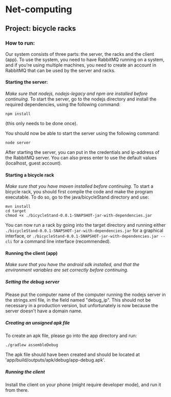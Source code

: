 # Net-computing
## Project: bicycle racks

### How to run:
Our system consists of three parts: the server, the racks and the client (app). To use the system, you need to have RabbitMQ running on a system, and if you're using multiple machines, you need to create an account in RabbitMQ that can be used by the server and racks.

#### Starting the server:
_Make sure that nodejs, nodejs-legacy and npm are installed before continuing._
To start the server, go to the nodejs directory and install the required dependencies, using the following command:
```{bash}
npm install
```
(this only needs to be done once).

You should now be able to start the server using the following command:
```{bash}
node server
```

After starting the server, you can put in the credentials and ip-address of the RabbitMQ server. You can also press enter to use the default values (localhost, guest account).

#### Starting a bicycle rack
_Make sure that you have maven installed before continuing._
To start a bicycle rack, you should first compile the code and make the program executable. To do so, go to the java/bicycleStand directory and use:
```{bash}
mvn install
cd target
chmod +x ./bicycleStand-0.0.1-SNAPSHOT-jar-with-dependencies.jar
```

You can now run a rack by going into the target directory and running either `./bicycleStand-0.0.1-SNAPSHOT-jar-with-dependencies.jar` for a graphical interface, or `./bicycleStand-0.0.1-SNAPSHOT-jar-with-dependencies.jar --cli` for a command line interface (recommended).

#### Running the client (app)
_Make sure that you have the android sdk installed, and that the environment variables are set correctly before continuing._

##### Setting the debug server
Please put the computer name of the computer running the nodejs server in the strings.xml file, in the field named "debug_ip". This should not be necessary in a production version, but unfortunately is now because the server doesn't have a domain name.

##### Creating an unsigned apk file
To create an apk file, please go into the app directory and run:
```{bash}
./gradlew assembleDebug
```
The apk file should have been created and should be located at 'app/build/outputs/apk/debug/app-debug.apk'.

##### Running the client
Install the client on your phone (might require developer mode), and run it from there.
